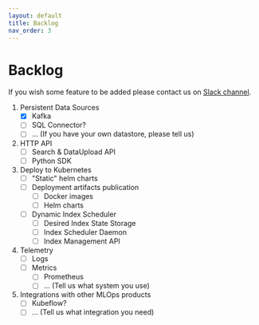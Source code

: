 ```yaml
---
layout: default
title: Backlog
nav_order: 3
---
```


# Backlog

If you wish some feature to be added please contact us on [Slack channel](http://vektonn.slack.com/).

1. Persistent Data Sources
    - [x] Kafka
    - [ ] SQL Connector?
    - [ ] ... (If you have your own datastore, please tell us)
2. HTTP API
    - [ ] Search & DataUpload API
    - [ ] Python SDK
3. Deploy to Kubernetes
    - [ ] "Static" helm charts
    - [ ] Deployment artifacts publication
      - [ ] Docker images
      - [ ] Helm charts
    - [ ] Dynamic Index Scheduler
      - [ ] Desired Index State Storage
      - [ ] Index Scheduler Daemon
      - [ ] Index Management API
4. Telemetry
    - [ ] Logs
    - [ ] Metrics
      - [ ] Prometheus 
      - [ ] ... (Tell us what system you use)
5. Integrations with other MLOps products
    - [ ] Kubeflow?
    - [ ] ... (Tell us what integration you need)
